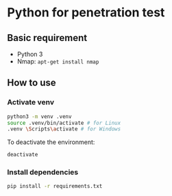# Python for penetration test

## Basic requirement

- Python 3
- Nmap: `apt-get install nmap`

## How to use

### Activate venv

```bash
python3 -m venv .venv
source .venv/bin/activate # for Linux
.venv \Scripts\activate # for Windows
```

To deactivate the environment:

```bash
deactivate
```

### Install dependencies

```bash
pip install -r requirements.txt
```
